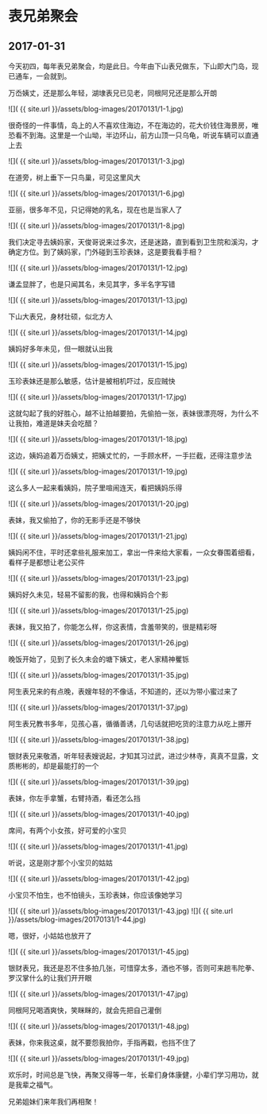 表兄弟聚会
========================

2017-01-31
------------------------
今天初四，每年表兄弟聚会，均是此日。今年由下山表兄做东，下山即大门岛，现已通车，一会就到。

万岙姨丈，还是那么年轻，湖埭表兄已见老，同根阿兄还是那么开朗

![]( {{ site.url }}/assets/blog-images/20170131/1-1.jpg)

很奇怪的一件事情，岛上的人不喜欢住海边，不在海边的，花大价钱住海景房，唯恐看不到海。这里是一个山坳，半边环山，前方山顶一只乌龟，听说车辆可以直通上去

![]( {{ site.url }}/assets/blog-images/20170131/1-3.jpg)

在道旁，树上垂下一只鸟巢，可见这里风大

![]( {{ site.url }}/assets/blog-images/20170131/1-6.jpg)

亚丽，很多年不见，只记得她的乳名，现在也是当家人了

![]( {{ site.url }}/assets/blog-images/20170131/1-8.jpg)

我们决定寻去姨妈家，天俊哥说来过多次，还是迷路，直到看到卫生院和溪沟，才确定方位。到了姨妈家，门外碰到玉珍表妹，这是要我看手相？

![]( {{ site.url }}/assets/blog-images/20170131/1-12.jpg)

谦孟显胖了，也是只闻其名，未见其字，多半名字写错

![]( {{ site.url }}/assets/blog-images/20170131/1-13.jpg)

下山大表兄，身材壮硕，似北方人

![]( {{ site.url }}/assets/blog-images/20170131/1-14.jpg)

姨妈好多年未见，但一眼就认出我

![]( {{ site.url }}/assets/blog-images/20170131/1-15.jpg)

玉珍表妹还是那么敏感，估计是被相机吓过，反应贼快

![]( {{ site.url }}/assets/blog-images/20170131/1-17.jpg)

这就勾起了我的好胜心，越不让拍越要拍，先偷拍一张，表妹很漂亮呀，为什么不让我拍，难道是妹夫会吃醋？

![]( {{ site.url }}/assets/blog-images/20170131/1-18.jpg)

这边，姨妈追着万岙姨丈，把姨丈忙的，一手顾水杯，一手拦截，还得注意步法

![]( {{ site.url }}/assets/blog-images/20170131/1-19.jpg)

这么多人一起来看姨妈，院子里喧闹连天，看把姨妈乐得

![]( {{ site.url }}/assets/blog-images/20170131/1-20.jpg)

表妹，我又偷拍了，你的无影手还是不够快

![]( {{ site.url }}/assets/blog-images/20170131/1-21.jpg)

姨妈闲不住，平时还拿些礼服来加工，拿出一件来给大家看，一众女眷围着细看，看样子是都想让老公买件

![]( {{ site.url }}/assets/blog-images/20170131/1-23.jpg)

姨妈好久未见，轻易不留影的我，也得和姨妈合个影

![]( {{ site.url }}/assets/blog-images/20170131/1-25.jpg)

表妹，我又拍了，你能怎么样，你这表情，含羞带笑的，很是精彩呀

![]( {{ site.url }}/assets/blog-images/20170131/1-26.jpg)

晚饭开始了，见到了长久未会的塘下姨丈，老人家精神矍铄

![]( {{ site.url }}/assets/blog-images/20170131/1-35.jpg)

阿生表兄来的有点晚，表嫂年轻的不像话，不知道的，还以为带小蜜过来了

![]( {{ site.url }}/assets/blog-images/20170131/1-37.jpg)

阿生表兄教书多年，见孩心喜，循循善诱，几句话就把吃货的注意力从吃上挪开

![]( {{ site.url }}/assets/blog-images/20170131/1-38.jpg)

银财表兄来敬酒，听年轻表嫂说起，才知其习过武，进过少林寺，真真不显露，文质彬彬的，却是最能打的一个

![]( {{ site.url }}/assets/blog-images/20170131/1-39.jpg)

表妹，你左手拿蟹，右臂持酒，看还怎么挡

![]( {{ site.url }}/assets/blog-images/20170131/1-40.jpg)

席间，有两个小女孩，好可爱的小宝贝

![]( {{ site.url }}/assets/blog-images/20170131/1-41.jpg)

听说，这是刚才那个小宝贝的姑姑

![]( {{ site.url }}/assets/blog-images/20170131/1-42.jpg)

小宝贝不怕生，也不怕镜头，玉珍表妹，你应该像她学习

![]( {{ site.url }}/assets/blog-images/20170131/1-43.jpg)
![]( {{ site.url }}/assets/blog-images/20170131/1-44.jpg)

嗯，很好，小姑姑也放开了

![]( {{ site.url }}/assets/blog-images/20170131/1-45.jpg)

银财表兄，我还是忍不住多拍几张，可惜穿太多，酒也不够，否则可来趟韦陀拳、罗汉掌什么的让我们开开眼

![]( {{ site.url }}/assets/blog-images/20170131/1-47.jpg)

同根阿兄喝酒爽快，笑眯眯的，就会先把自己灌倒

![]( {{ site.url }}/assets/blog-images/20170131/1-48.jpg)

表妹，你来我这桌，就不要怨我拍你，手指再戳，也挡不住了

![]( {{ site.url }}/assets/blog-images/20170131/1-49.jpg)

欢乐时，时间总是飞快，再聚又得等一年，长辈们身体康健，小辈们学习用功，就是我辈之福气。

兄弟姐妹们来年我们再相聚！